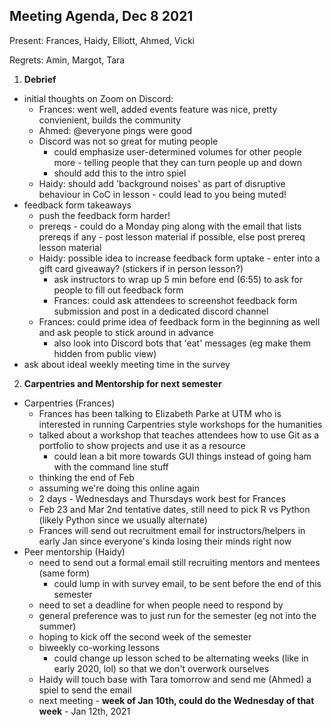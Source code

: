 ## Meeting Agenda, Dec 8 2021

Present: Frances, Haidy, Elliott, Ahmed, Vicki

Regrets: Amin, Margot, Tara

1. **Debrief**

- initial thoughts on Zoom on Discord:
    - Frances: went well, added events feature was nice, pretty convienient, builds the community
    - Ahmed: @everyone pings were good
    - Discord was not so great for muting people
        - could emphasize user-determined volumes for other people more - telling people that they can turn people up and down
        - should add this to the intro spiel
    - Haidy: should add 'background noises' as part of disruptive behaviour in CoC in lesson - could lead to you being muted! 
- feedback form takeaways
    - push the feedback form harder! 
    - prereqs - could do a Monday ping along with the email that lists prereqs if any - post lesson material if possible, else post prereq lesson material
    - Haidy: possible idea to increase feedback form uptake - enter into a gift card giveaway? (stickers if in person lesson?) 
        - ask instructors to wrap up 5 min before end (6:55) to ask for people to fill out feedback form
        - Frances: could ask attendees to screenshot feedback form submission and post in a dedicated discord channel
    - Frances: could prime idea of feedback form in the beginning as well and ask people to stick around in advance 
        - also look into Discord bots that 'eat' messages (eg make them hidden from public view)
- ask about ideal weekly meeting time in the survey 

2. **Carpentries and Mentorship for next semester**

- Carpentries (Frances)
    - Frances has been talking to Elizabeth Parke at UTM who is interested in running Carpentries style workshops for the humanities
    - talked about a workshop that teaches attendees how to use Git as a portfolio to show projects and use it as a resource
        - could lean a bit more towards GUI things instead of going ham with the command line stuff
    - thinking the end of Feb
    - assuming we're doing this online again
    - 2 days - Wednesdays and Thursdays work best for Frances 
    - Feb 23 and Mar 2nd tentative dates, still need to pick R vs Python (likely Python since we usually alternate)
    - Frances will send out recruitment email for instructors/helpers in early Jan since everyone's kinda losing their minds right now
- Peer mentorship (Haidy)
    - need to send out a formal email still recruiting mentors and mentees (same form)
        - could lump in with survey email, to be sent before the end of this semester 
    - need to set a deadline for when people need to respond by 
    - general preference was to just run for the semester (eg not into the summer)
    - hoping to kick off the second week of the semester
    - biweekly co-working lessons 
        - could change up lesson sched to be alternating weeks (like in early 2020, lol) so that we don't overwork ourselves 
    - Haidy will touch base with Tara tomorrow and send me (Ahmed) a spiel to send the email 
    - next meeting - **week of Jan 10th, could do the Wednesday of that week** - Jan 12th, 2021

